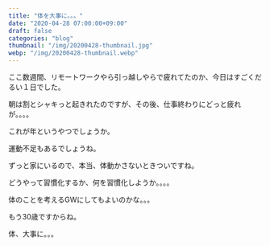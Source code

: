 ```yaml
---
title: "体を大事に。。。"
date: "2020-04-28 07:00:00+09:00"
draft: false
categories: "blog"
thumbnail: "/img/20200428-thumbnail.jpg"
webp: "/img/20200428-thumbnail.webp"
---
```


ここ数週間、リモートワークやら引っ越しやらで疲れてたのか、今日はすごくだるい１日でした。

朝は割とシャキっと起きれたのですが、その後、仕事終わりにどっと疲れが。。。。

これが年というやつでしょうか。

運動不足もあるでしょうね。

ずっと家にいるので、本当、体動かさないときついですね。

どうやって習慣化するか、何を習慣化しようか。。。。

体のことを考えるGWにしてもよいのかな。。。

もう30歳ですからね。

体、大事に。。。